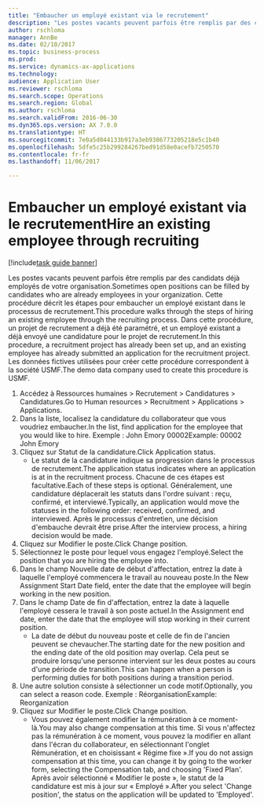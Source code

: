 ```yaml
--- 
title: "Embaucher un employé existant via le recrutement"
description: "Les postes vacants peuvent parfois être remplis par des candidats déjà employés de votre organisation."
author: rschloma
manager: AnnBe
ms.date: 02/10/2017
ms.topic: business-process
ms.prod: 
ms.service: dynamics-ax-applications
ms.technology: 
audience: Application User
ms.reviewer: rschloma
ms.search.scope: Operations
ms.search.region: Global
ms.author: rschloma
ms.search.validFrom: 2016-06-30
ms.dyn365.ops.version: AX 7.0.0
ms.translationtype: HT
ms.sourcegitcommit: 7e0a5d044133b917a3eb9386773205218e5c1b40
ms.openlocfilehash: 5dfe5c25b299284267bed91d58e0acefb7250570
ms.contentlocale: fr-fr
ms.lasthandoff: 11/06/2017

---
```

# <a name="hire-an-existing-employee-through-recruiting"></a><span data-ttu-id="0e526-103">Embaucher un employé existant via le recrutement</span><span class="sxs-lookup"><span data-stu-id="0e526-103">Hire an existing employee through recruiting</span></span>

[!include[task guide banner](../../includes/task-guide-banner.md)]

<span data-ttu-id="0e526-104">Les postes vacants peuvent parfois être remplis par des candidats déjà employés de votre organisation.</span><span class="sxs-lookup"><span data-stu-id="0e526-104">Sometimes open positions can be filled by candidates who are already employees in your organization.</span></span> <span data-ttu-id="0e526-105">Cette procédure décrit les étapes pour embaucher un employé existant dans le processus de recrutement.</span><span class="sxs-lookup"><span data-stu-id="0e526-105">This procedure walks through the steps of hiring an existing employee through the recruiting process.</span></span> <span data-ttu-id="0e526-106">Dans cette procédure, un projet de recrutement a déjà été paramétré, et un employé existant a déjà envoyé une candidature pour le projet de recrutement.</span><span class="sxs-lookup"><span data-stu-id="0e526-106">In this procedure, a recruitment project has already been set up, and an existing employee has already submitted an application for the recruitment project.</span></span> <span data-ttu-id="0e526-107">Les données fictives utilisées pour créer cette procédure correspondent à la société USMF.</span><span class="sxs-lookup"><span data-stu-id="0e526-107">The demo data company used to create this procedure is USMF.</span></span>

1. <span data-ttu-id="0e526-108">Accédez à Ressources humaines > Recrutement > Candidatures > Candidatures.</span><span class="sxs-lookup"><span data-stu-id="0e526-108">Go to Human resources > Recruitment > Applications > Applications.</span></span>
2. <span data-ttu-id="0e526-109">Dans la liste, localisez la candidature du collaborateur que vous voudriez embaucher.</span><span class="sxs-lookup"><span data-stu-id="0e526-109">In the list, find application for the employee that you would like to hire.</span></span> <span data-ttu-id="0e526-110">Exemple : John Emory 00002</span><span class="sxs-lookup"><span data-stu-id="0e526-110">Example:  00002  John Emory</span></span>
3. <span data-ttu-id="0e526-111">Cliquez sur Statut de la candidature.</span><span class="sxs-lookup"><span data-stu-id="0e526-111">Click Application status.</span></span>
    * <span data-ttu-id="0e526-112">Le statut de la candidature indique sa progression dans le processus de recrutement.</span><span class="sxs-lookup"><span data-stu-id="0e526-112">The application status indicates where an application is at in the recruitment process.</span></span>  <span data-ttu-id="0e526-113">Chacune de ces étapes est facultative.</span><span class="sxs-lookup"><span data-stu-id="0e526-113">Each of these steps is optional.</span></span> <span data-ttu-id="0e526-114">Généralement, une candidature déplacerait les statuts dans l'ordre suivant : reçu, confirmé, et interviewé.</span><span class="sxs-lookup"><span data-stu-id="0e526-114">Typically, an application would move the statuses in the following order:  received, confirmed, and interviewed.</span></span> <span data-ttu-id="0e526-115">Après le processus d'entretien, une décision d'embauche devrait être prise.</span><span class="sxs-lookup"><span data-stu-id="0e526-115">After the interview process, a hiring decision would be made.</span></span>  
4. <span data-ttu-id="0e526-116">Cliquez sur Modifier le poste.</span><span class="sxs-lookup"><span data-stu-id="0e526-116">Click Change position.</span></span>
5. <span data-ttu-id="0e526-117">Sélectionnez le poste pour lequel vous engagez l'employé.</span><span class="sxs-lookup"><span data-stu-id="0e526-117">Select the position that you are hiring the employee into.</span></span>
6. <span data-ttu-id="0e526-118">Dans le champ Nouvelle date de début d'affectation, entrez la date à laquelle l'employé commencera le travail au nouveau poste.</span><span class="sxs-lookup"><span data-stu-id="0e526-118">In the New Assignment Start Date field, enter the date that the employee will begin working in the new position.</span></span>  
7. <span data-ttu-id="0e526-119">Dans le champ Date de fin d'affectation, entrez la date à laquelle l'employé cessera le travail à son poste actuel.</span><span class="sxs-lookup"><span data-stu-id="0e526-119">In the Assignment end date, enter the date that the employee will stop working in their current position.</span></span>
    * <span data-ttu-id="0e526-120">La date de début du nouveau poste et celle de fin de l'ancien peuvent se chevaucher.</span><span class="sxs-lookup"><span data-stu-id="0e526-120">The starting date for the new position and the ending date of the old position may overlap.</span></span> <span data-ttu-id="0e526-121">Cela peut se produire lorsqu'une personne intervient sur les deux postes au cours d'une période de transition.</span><span class="sxs-lookup"><span data-stu-id="0e526-121">This can happen when a person is performing duties for both positions during a transition period.</span></span>  
8. <span data-ttu-id="0e526-122">Une autre solution consiste à sélectionner un code motif.</span><span class="sxs-lookup"><span data-stu-id="0e526-122">Optionally, you can select a reason code.</span></span> <span data-ttu-id="0e526-123">Exemple : Réorganisation</span><span class="sxs-lookup"><span data-stu-id="0e526-123">Example: Reorganization</span></span>
9. <span data-ttu-id="0e526-124">Cliquez sur Modifier le poste.</span><span class="sxs-lookup"><span data-stu-id="0e526-124">Click Change position.</span></span>
    * <span data-ttu-id="0e526-125">Vous pouvez également modifier la rémunération à ce moment-là.</span><span class="sxs-lookup"><span data-stu-id="0e526-125">You may also change compensation at this time.</span></span> <span data-ttu-id="0e526-126">Si vous n'affectez pas la rémunération à ce moment, vous pouvez la modifier en allant dans l'écran du collaborateur, en sélectionnant l'onglet Rémunération, et en choisissant « Régime fixe ».</span><span class="sxs-lookup"><span data-stu-id="0e526-126">If you do not assign compensation at this time, you can change it by going to the worker form, selecting the Compensation tab, and choosing 'Fixed Plan'.</span></span> <span data-ttu-id="0e526-127">Après avoir sélectionné « Modifier le poste », le statut de la candidature est mis à jour sur « Employé ».</span><span class="sxs-lookup"><span data-stu-id="0e526-127">After you select 'Change position', the status on the application will be updated to 'Employed'.</span></span>  



